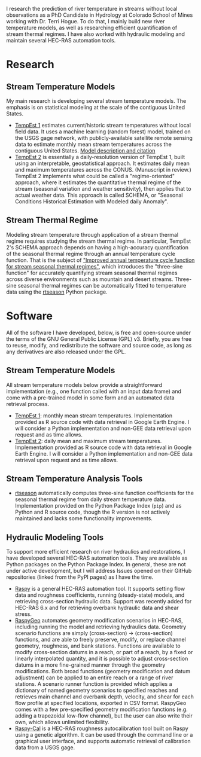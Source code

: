 I research the prediction of river temperature in streams without local observations as a PhD Candidate in Hydrology at Colorado School of Mines working with Dr. Terri Hogue.  To do that, I mainly build new river temperature models, as well as researching efficient quantification of stream thermal regimes.  I have also worked with hydraulic modeling and maintain several HEC-RAS automation tools.

# Research

## Stream Temperature Models

My main research is developing several stream temperature models.  The emphasis is on statistical modeling at the scale of the contiguous United States.

- [TempEst 1](https://github.com/mines-ciroh/tempest1) estimates current/historic stream temperatures without local field data.  It uses a machine learning (random forest) model, trained on the USGS gage network, with publicly-available satellite remote sensing data to estimate monthly mean stream temperatures across the contiguous United States.  [Model description and citation](https://www.sciencedirect.com/science/article/pii/S003442572400289X)
- [TempEst 2](https://github.com/mines-ciroh/tempest2) is essentially a daily-resolution version of TempEst 1, built using an interpretable, geostatistical approach.  It estimates daily mean and maximum temperatures across the CONUS. (Manuscript in review.)  TempEst 2 implements what could be called a "regime-oriented" approach, where it estimates the quantitative thermal regime of the stream (seasonal variation and weather sensitivity), then applies that to actual weather data.  This approach is called SCHEMA, or "Seasonal Conditions Historical Estimation with Modeled daily Anomaly".

## Stream Thermal Regime

Modeling stream temperature through application of a stream thermal regime requires studying the stream thermal regime.  In particular, TempEst 2's SCHEMA approach depends on having a high-accuracy quantification of the seasonal thermal regime through an annual temperature cycle function.  That is the subject of ["Improved annual temperature cycle function for stream seasonal thermal regimes"](https://doi.org/10.1111/1752-1688.13228), which introduces the "three-sine function" for accurately quantifying stream seasonal thermal regimes across diverse environments such as mountain and desert streams.  Three-sine seasonal thermal regimes can be automatically fitted to temperature data using the [rtseason](https://pypi.org/project/rtseason/) Python package.

# Software

All of the software I have developed, below, is free and open-source under the terms of the GNU General Public License (GPL) v3.  Briefly, you are free to reuse, modify, and redistribute the software and source code, as long as any derivatives are also released under the GPL.

## Stream Temperature Models

All stream temperature models below provide a straightforward implementation (e.g., one function called with an input data frame) and come with a pre-trained model in some form and an automated data retrieval process.

- [TempEst 1](https://github.com/mines-ciroh/tempest1): monthly mean stream temperatures.  Implementation provided as R source code with data retrieval in Google Earth Engine.  I will consider a Python implementation and non-GEE data retrieval upon request and as time allows.
- [TempEst 2](https://github.com/mines-ciroh/TempEst2): daily mean and maximum stream temperatures.  Implementation provided as R source code with data retrieval in Google Earth Engine.  I will consider a Python implementation and non-GEE data retrieval upon request and as time allows.

## Stream Temperature Analysis Tools

- [rtseason](https://pypi.org/project/rtseason/) automatically computes three-sine function coefficients for the seasonal thermal regime from daily stream temperature data.  Implementation provided on the Python Package Index (`pip`) and as Python and R source code, though the R version is not actively maintained and lacks some functionality improvements.

## Hydraulic Modeling Tools

To support more efficient research on river hydraulics and restorations, I have developed several HEC-RAS automation tools.  They are available as Python packages on the Python Package Index.  In general, these are not under active development, but I will address Issues opened on their GitHub repositories (linked from the PyPI pages) as I have the time.

- [Raspy](https://pypi.org/project/raspy-auto/) is a general HEC-RAS automation tool.  It supports setting flow data and roughness coefficients, running (steady-state) models, and retrieving cross-section hydraulic data.  Support was recently added for HEC-RAS 6.x and for retrieving overbank hydraulic data and shear stress.
- [RaspyGeo](https://pypi.org/project/RaspyGeo/) automates geometry modification scenarios in HEC-RAS, including running the model and retrieving hydraulics data.  Geometry scenario functions are simply (cross-section) -> (cross-section) functions, and are able to freely preserve, modify, or replace channel geometry, roughness, and bank stations.  Functions are available to modify cross-section datums in a reach, or part of a reach, by a fixed or linearly interpolated quantity, and it is possible to adjust cross-section datums in a more fine-grained manner through the geometry modifications.  Both broad functions (geometry modification and datum adjustment) can be applied to an entire reach or a range of river stations.  A scenario runner function is provided which applies a dictionary of named geometry scenarios to specified reaches and retrieves main channel and overbank depth, velocity, and shear for each flow profile at specified locations, exported in CSV format. RaspyGeo comes with a few pre-specified geometry modification functions (e.g. adding a trapezoidal low-flow channel), but the user can also write their own, which allows unlimited flexibility.
- [Raspy-Cal](https://pypi.org/project/raspy-cal/) is a HEC-RAS roughness autocalibration tool built on Raspy using a genetic algorithm.  It can be used through the command line or a graphical user interface, and supports automatic retrieval of calibration data from a USGS gage.
